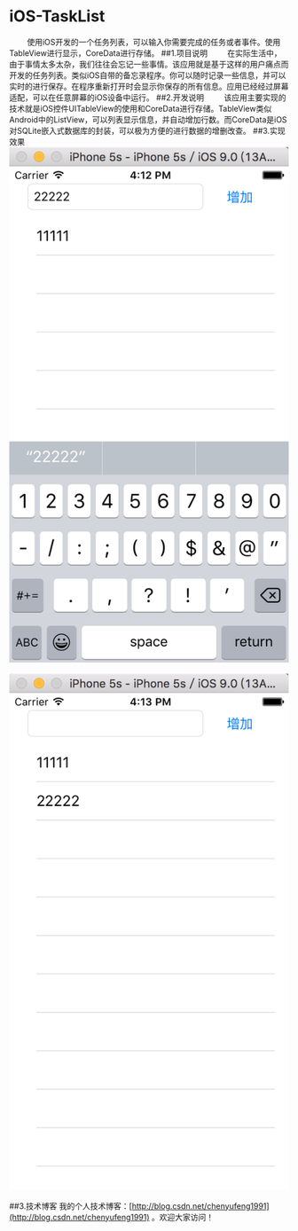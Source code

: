 # iOS-TaskList
&emsp;&emsp;&nbsp;使用iOS开发的一个任务列表，可以输入你需要完成的任务或者事件。使用TableView进行显示，CoreData进行存储。
##1.项目说明
&emsp;&emsp;&nbsp;在实际生活中，由于事情太多太杂，我们往往会忘记一些事情。该应用就是基于这样的用户痛点而开发的任务列表。类似iOS自带的备忘录程序。你可以随时记录一些信息，并可以实时的进行保存。在程序重新打开时会显示你保存的所有信息。应用已经经过屏幕适配，可以在任意屏幕的iOS设备中运行。
##2.开发说明
&emsp;&emsp;&nbsp;该应用主要实现的技术就是iOS控件UITableView的使用和CoreData进行存储。TableView类似Android中的ListView，可以列表显示信息，并自动增加行数。而CoreData是iOS对SQLite嵌入式数据库的封装，可以极为方便的进行数据的增删改查。
##3.实现效果
![Alt text](https://github.com/chenyufeng1991/iOS-TaskList/raw/master/Screenshots/1.PNG)<br/><br/>
![Alt text](https://github.com/chenyufeng1991/iOS-TaskList/raw/master/Screenshots/2.PNG)<br/><br/>
##3.技术博客
我的个人技术博客：[http://blog.csdn.net/chenyufeng1991](http://blog.csdn.net/chenyufeng1991) 。欢迎大家访问！
